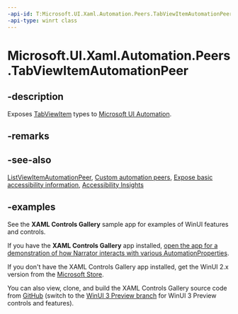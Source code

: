 ```yaml
---
-api-id: T:Microsoft.UI.Xaml.Automation.Peers.TabViewItemAutomationPeer
-api-type: winrt class
---
```


# Microsoft.UI.Xaml.Automation.Peers.TabViewItemAutomationPeer

<!--
public class TabViewItemAutomationPeer : Windows.UI.Xaml.Automation.Peers.ListViewItemAutomationPeer
-->

## -description

Exposes [TabViewItem](../microsoft.ui.xaml.controls/tabviewitem.md) types to [Microsoft UI Automation](/windows/win32/winauto/entry-uiauto-win32).

## -remarks

## -see-also

[ListViewItemAutomationPeer](/uwp/api/windows.ui.xaml.automation.peers.listviewitemautomationpeer), [Custom automation peers](/windows/uwp/design/accessibility/custom-automation-peers), [Expose basic accessibility information](/windows/uwp/design/accessibility/basic-accessibility-information), [Accessibility Insights](https://accessibilityinsights.io/)

## -examples

See the **XAML Controls Gallery** sample app for examples of WinUI features and controls.

If you have the **XAML Controls Gallery** app installed, [open the app for a demonstration of how  Narrator interacts with various AutomationProperties](xamlcontrolsgallery:/item/AutomationProperties).

If you don't have the XAML Controls Gallery app installed, get the WinUI 2.x version from the [Microsoft Store](https://www.microsoft.com/p/xaml-controls-gallery/9msvh128x2zt).

You can also view, clone, and build the XAML Controls Gallery source code from [GitHub](https://github.com/Microsoft/Xaml-Controls-Gallery) (switch to the [WinUI 3 Preview branch](https://github.com/microsoft/Xaml-Controls-Gallery/tree/winui3preview) for WinUI 3 Preview controls and features).
